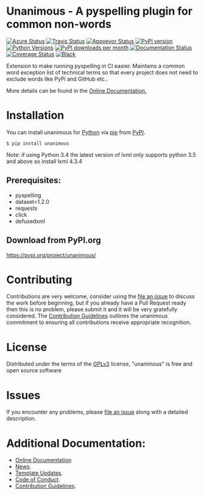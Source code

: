 # Unanimous - A pyspelling plugin for common non-words

[![Azure Status](https://dev.azure.com/timgates/timgates/_apis/build/status/resplendent-dev.unanimous?branchName=master)](https://dev.azure.com/timgates/timgates/_build/latest?definitionId=16&branchName=master)
[![Travis Status](https://travis-ci.org/resplendent-dev/unanimous.svg?branch=master)](https://travis-ci.org/resplendent-dev/unanimous)
[![Appveyor Status](https://ci.appveyor.com/api/projects/status/y5vhp2fmcirqatyg/branch/master?svg=true)](https://ci.appveyor.com/project/timgates42/unanimous)
[![PyPI version](https://img.shields.io/pypi/v/unanimous.svg)](https://pypi.org/project/unanimous)
[![Python Versions](https://img.shields.io/pypi/pyversions/unanimous.svg)](https://pypi.org/project/unanimous)
[![PyPI downloads per month](https://img.shields.io/pypi/dm/unanimous.svg)](https://pypi.org/project/unanimous)
[![Documentation Status](https://readthedocs.org/projects/unanimous/badge/?version=latest)](https://unanimous.readthedocs.io/en/latest/?badge=latest)
[![Coverage Status](https://coveralls.io/repos/github/resplendent-dev/unanimous/badge.svg)](https://coveralls.io/github/resplendent-dev/unanimous/)
[![Black](https://camo.githubusercontent.com/28a51fe3a2c05048d8ca8ecd039d6b1619037326/68747470733a2f2f696d672e736869656c64732e696f2f62616467652f636f64652532307374796c652d626c61636b2d3030303030302e737667)](https://github.com/psf/black)

Extension to make running pyspelling in CI easier. Maintains a common word exception list of technical terms so that every project does not need to exclude words like PyPi and GitHub etc..

More details can be found in the
[Online Documentation.](https://unanimous.readthedocs.io/en/latest/)

# Installation

You can install unanimous for
[Python](https://www.python.org/) via
[pip](https://pypi.org/project/pip/)
from [PyPI](https://pypi.org/).

```
$ pip install unanimous
```

Note: if using Python 3.4 the latest version of lxml only supports python 3.5 and above so install lxml 4.3.4


## Prerequisites:
- pyspelling
- dataset<1.2.0
- requests
- click
- defusedxml


## Download from PyPI.org

https://pypi.org/project/unanimous/



# Contributing

Contributions are very welcome, consider using the
[file an issue](https://github.com/resplendent-dev/unanimous/issues)
to discuss the work before beginning, but if you already have a Pull Request
ready then this is no problem, please submit it and it will be very gratefully
considered. The [Contribution Guidelines](CONTRIBUTING.md)
outlines the unanimous commitment to ensuring all
contributions receive appropriate recognition.

# License


Distributed under the terms of the [GPLv3](https://opensource.org/licenses/GPL-3.0)
license, "unanimous" is free and open source software


# Issues

If you encounter any problems, please
[file an issue](https://github.com/resplendent-dev/unanimous/issues)
along with a detailed description.

# Additional Documentation:

* [Online Documentation](https://unanimous.readthedocs.io/en/latest/)
* [News](NEWS.rst).
* [Template Updates](COOKIECUTTER_UPDATES.md).
* [Code of Conduct](CODE_OF_CONDUCT.md).
* [Contribution Guidelines](CONTRIBUTING.md).
